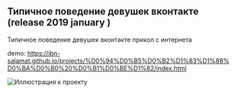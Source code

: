 ## Типичное поведение девушек вконтакте (release 2019 january )

Типичное поведение девушек вконтакте прикол с интернета

demo: https://ibn-salamat.github.io/projects/%D0%94%D0%B5%D0%B2%D1%83%D1%88%D0%BA%D0%B0%20%D0%B1%D0%BE%D1%82/index.html

![Иллюстрация к проекту](https://github.com/ibn-salamat/ibn-salamat.github.io/raw/master/projects/Девушка%20бот/template.jpg)



